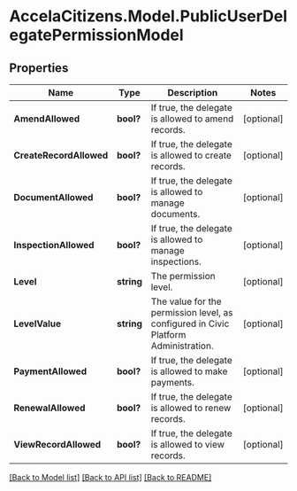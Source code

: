 # AccelaCitizens.Model.PublicUserDelegatePermissionModel
## Properties

Name | Type | Description | Notes
------------ | ------------- | ------------- | -------------
**AmendAllowed** | **bool?** | If true, the delegate is allowed to amend records. | [optional] 
**CreateRecordAllowed** | **bool?** | If true, the delegate is allowed to create records. | [optional] 
**DocumentAllowed** | **bool?** | If true, the delegate is allowed to manage documents. | [optional] 
**InspectionAllowed** | **bool?** | If true, the delegate is allowed to manage inspections. | [optional] 
**Level** | **string** | The permission level. | [optional] 
**LevelValue** | **string** | The value for the permission level, as configured in Civic Platform Administration. | [optional] 
**PaymentAllowed** | **bool?** | If true, the delegate is allowed to make payments. | [optional] 
**RenewalAllowed** | **bool?** | If true, the delegate is allowed to renew records. | [optional] 
**ViewRecordAllowed** | **bool?** | If true, the delegate is allowed to view records. | [optional] 

[[Back to Model list]](../README.md#documentation-for-models) [[Back to API list]](../README.md#documentation-for-api-endpoints) [[Back to README]](../README.md)

